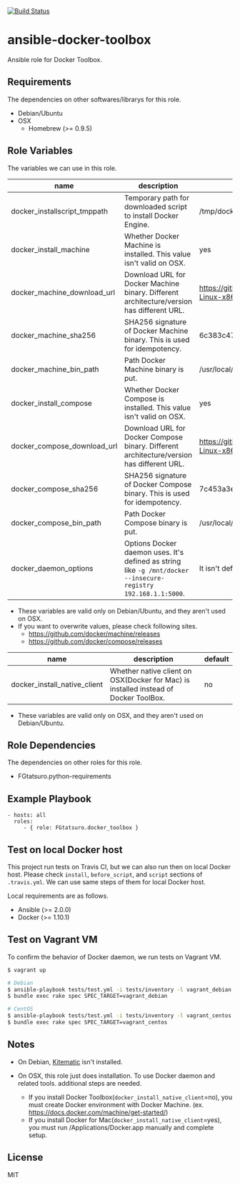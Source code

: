 [![Build Status](https://travis-ci.org/FGtatsuro/ansible-docker-toolbox.svg?branch=master)](https://travis-ci.org/FGtatsuro/ansible-docker-toolbox)

ansible-docker-toolbox
====================================

Ansible role for Docker Toolbox.

Requirements
------------

The dependencies on other softwares/librarys for this role.

- Debian/Ubuntu
- OSX
  - Homebrew (>= 0.9.5)

Role Variables
--------------

The variables we can use in this role.

|name|description|default|
|---|---|---|
|docker_installscript_tmppath|Temporary path for downloaded script to install Docker Engine.|/tmp/docker_install.sh|
|docker_install_machine|Whether Docker Machine is installed. This value isn't valid on OSX.|yes|
|docker_machine_download_url|Download URL for Docker Machine binary. Different architecture/version has different URL.|https://github.com/docker/machine/releases/download/v0.6.0/docker-machine-Linux-x86_64|
|docker_machine_sha256|SHA256 signature of Docker Machine binary. This is used for idempotency.|6c383c4716985db2d7ae7e1689cc4acee0b23284e6e852d6bc59011696ca734a|
|docker_machine_bin_path|Path Docker Machine binary is put.|/usr/local/bin/docker-machine|
|docker_install_compose|Whether Docker Compose is installed. This value isn't valid on OSX.|yes|
|docker_compose_download_url|Download URL for Docker Compose binary. Different architecture/version has different URL.|https://github.com/docker/compose/releases/download/1.6.2/docker-compose-Linux-x86_64|
|docker_compose_sha256|SHA256 signature of Docker Compose binary. This is used for idempotency.|7c453a3e52fb97bba34cf404f7f7e7913c86e2322d612e00c71bd1588587c91e|
|docker_compose_bin_path|Path Docker Compose binary is put.|/usr/local/bin/docker-compose|
|docker_daemon_options|Options Docker daemon uses. It's defined as string like `-g /mnt/docker --insecure-registry 192.168.1.1:5000`.|It isn't defined in default.|

- These variables are valid only on Debian/Ubuntu, and they aren't used on OSX.
- If you want to overwrite values, please check following sites.
  - https://github.com/docker/machine/releases
  - https://github.com/docker/compose/releases

|name|description|default|
|---|---|---|
|docker_install_native_client|Whether native client on OSX(Docker for Mac) is installed instead of Docker ToolBox.|no|

- These variables are valid only on OSX, and they aren't used on Debian/Ubuntu.

Role Dependencies
-----------------

The dependencies on other roles for this role.

- FGtatsuro.python-requirements

Example Playbook
----------------

    - hosts: all
      roles:
         - { role: FGtatsuro.docker_toolbox }

Test on local Docker host
-------------------------

This project run tests on Travis CI, but we can also run then on local Docker host.
Please check `install`, `before_script`, and `script` sections of `.travis.yml`.
We can use same steps of them for local Docker host.

Local requirements are as follows.

- Ansible (>= 2.0.0)
- Docker (>= 1.10.1)

Test on Vagrant VM
------------------

To confirm the behavior of Docker daemon, we run tests on Vagrant VM.

```bash
$ vagrant up

# Debian
$ ansible-playbook tests/test.yml -i tests/inventory -l vagrant_debian --private-key=.vagrant/machines/vagrant_debian/virtualbox/private_key --extra-vars="docker_daemon_options='-H fd:// --insecure-registry 192.168.1.1:5000 --insecure-registry 192.168.1.2:5000'"
$ bundle exec rake spec SPEC_TARGET=vagrant_debian

# CentOS
$ ansible-playbook tests/test.yml -i tests/inventory -l vagrant_centos --private-key=.vagrant/machines/vagrant_centos/virtualbox/private_key --extra-vars="docker_daemon_options='-H fd:// --insecure-registry 192.168.1.1:5000 --insecure-registry 192.168.1.2:5000'"
$ bundle exec rake spec SPEC_TARGET=vagrant_centos
```

Notes
-----

- On Debian, [Kitematic](https://kitematic.com/) isn't installed.
- On OSX, this role just does installation. To use Docker daemon and related tools. additional steps are needed.

  - If you install Docker Toolbox(`docker_install_native_client`=no), you must create Docker environment with Docker Machine. (ex. https://docs.docker.com/machine/get-started/)
  - If you install Docker for Mac(`docker_install_native_client`=yes), you must run /Applications/Docker.app manually and complete setup.

License
-------

MIT
